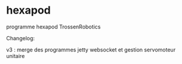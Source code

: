 hexapod
=======

programme hexapod TrossenRobotics


Changelog:

v3 : merge des programmes jetty websocket et gestion servomoteur unitaire
